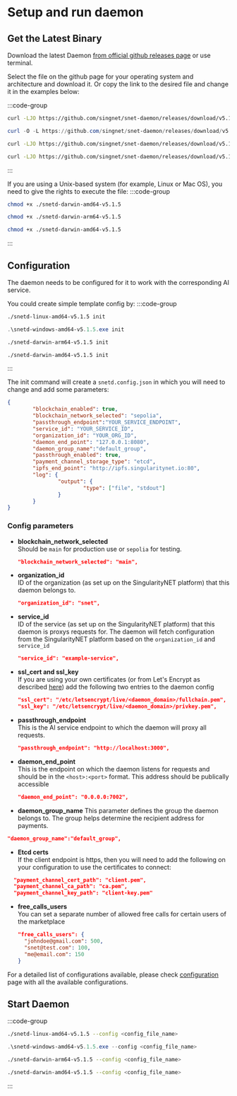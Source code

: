 # Setup and run daemon

## Get the Latest Binary

Download the latest Daemon [from official github releases page](https://github.com/singnet/snet-daemon/releases/latest) or use terminal.

Select the file on the github page for your operating system and architecture and download it. Or copy the link to the desired file and change it in the examples below:

:::code-group

```sh [Linux]
curl -LJO https://github.com/singnet/snet-daemon/releases/download/v5.1.5/snetd-linux-amd64-v5.1.5
```

```powershell [Windows Powershell/Cmd]
curl -O -L https://github.com/singnet/snet-daemon/releases/download/v5.1.5/snetd-windows-amd64-v5.1.5.exe
```

```sh [MacOS ARM]
curl -LJO https://github.com/singnet/snet-daemon/releases/download/v5.1.5/snetd-darwin-arm64-v5.1.5
```

```sh [MacOS Intel]
curl -LJO https://github.com/singnet/snet-daemon/releases/download/v5.1.5/snetd-darwin-amd64-v5.1.5
```

:::

If you are using a Unix-based system (for example, Linux or Mac OS), you need to give the rights to execute the file:
:::code-group

```sh [Linux]
chmod +x ./snetd-darwin-amd64-v5.1.5
```

```sh [MacOS ARM]
chmod +x ./snetd-darwin-arm64-v5.1.5
```

```sh [MacOS Intel]
chmod +x ./snetd-darwin-amd64-v5.1.5
```

:::

## Configuration 

The daemon needs to be configured for it to work with the corresponding AI service.

You could create simple template config by: 
:::code-group

```sh [Linux]
./snetd-linux-amd64-v5.1.5 init
```

```powershell [Windows Powershell/Cmd]
.\snetd-windows-amd64-v5.1.5.exe init
```

```sh [MacOS ARM]
./snetd-darwin-arm64-v5.1.5 init
```

```sh [MacOS Intel]
./snetd-darwin-amd64-v5.1.5 init
```

:::

The init command will create a `snetd.config.json` in which you will need to change and add some parameters:

```json
{
        "blockchain_enabled": true,
        "blockchain_network_selected": "sepolia",
        "passthrough_endpoint":"YOUR_SERVICE_ENDPOINT",
        "service_id": "YOUR_SERVICE_ID",
        "organization_id": "YOUR_ORG_ID",
        "daemon_end_point": "127.0.0.1:8080",
        "daemon_group_name":"default_group",
        "passthrough_enabled": true,
        "payment_channel_storage_type": "etcd",
        "ipfs_end_point": "http://ipfs.singularitynet.io:80",
        "log": {
                "output": {
                        "type": ["file", "stdout"]
                }
        }  
}
```

### Config parameters

* **blockchain_network_selected**
  <br/>
  Should be `main` for production use or `sepolia` for testing.
   ```json
   "blockchain_network_selected": "main",
   ```

* **organization_id**
  <br/>
  ID of the organization (as set up on the SingularityNET platform) that this daemon belongs to.
   ```json
   "organization_id": "snet",
   ```   

* **service_id**
  <br/>
  ID of the service (as set up on the SingularityNET platform) that this daemon is proxys requests for. The daemon will fetch configuration from the SingularityNET platform based on the `organization_id` and `service_id`
   ```json
   "service_id": "example-service",
   ```   

* **ssl_cert and ssl_key**
  <br/>
  If you are using your own certificates (or from Let's Encrypt as described [here](/docs/products/DecentralizedAIPlatform/Daemon/daemon-ssl-setup/)) add the following two entries to the daemon config
   ```json
   "ssl_cert": "/etc/letsencrypt/live/<daemon_domain>/fullchain.pem",
   "ssl_key": "/etc/letsencrypt/live/<daemon_domain>/privkey.pem",
   ``` 

* **passthrough_endpoint**
  <br/>
  This is the AI service endpoint to which the daemon will proxy all requests.
   ```json
   "passthrough_endpoint": "http://localhost:3000",
   ``` 

* **daemon_end_point**
  <br/>
  This is the endpoint on which the daemon listens for requests and should be in the `<host>:<port>` format. This address should be publically accessible
   ```json
   "daemon_end_point": "0.0.0.0:7002",
   ```   

* **daemon_group_name**
This parameter defines the group the daemon belongs to. The group helps determine the recipient address for payments.
```json
"daemon_group_name":"default_group",
```

* **Etcd certs**
  <br/>
If the client endpoint is https, then you will need to add the following on your configuration to use
the certificates to connect:
```json
  "payment_channel_cert_path": "client.pem",
  "payment_channel_ca_path": "ca.pem",
  "payment_channel_key_path": "client-key.pem"
  ``` 


* **free_calls_users**
  <br/>
  You can set a separate number of allowed free calls for certain users of the marketplace
  ```json
  "free_calls_users": {
    "johndoe@gmail.com": 500,
    "snet@test.com": 100,
    "me@email.com": 150
  }
  ```

For a detailed list of configurations available, please check <a href="https://github.com/singnet/snet-daemon#configuration" target="_blank">configuration</a> page with all the available configurations.

## Start Daemon

:::code-group

```sh [Linux]
./snetd-linux-amd64-v5.1.5 --config <config_file_name>
```

```powershell [Windows Powershell/Cmd]
.\snetd-windows-amd64-v5.1.5.exe --config <config_file_name>
```

```sh [MacOS ARM]
./snetd-darwin-arm64-v5.1.5 --config <config_file_name>
```

```sh [MacOS Intel]
./snetd-darwin-amd64-v5.1.5 --config <config_file_name>
```

:::
